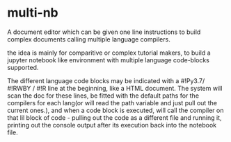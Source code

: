 # multi-nb
A document editor which can be given one line instructions to build complex documents calling multiple language compilers.

the idea is mainly for comparitive or complex tutorial makers, to build a jupyter notebook like environment with multiple language code-blocks supported.

The different language code blocks may be indicated with a #!Py3.7/ #!RWBY / #!R line at the beginning, like a HTML document.
The system will scan the doc for these lines, be fitted with the default paths for the compilers for each lang(or will read the path variable and just pull out the current ones.), and when a code block is executed, will call the compiler on that lil block of code - pulling out the code as a different file and running it, printing out the console output after its execution back into the notebook file.

